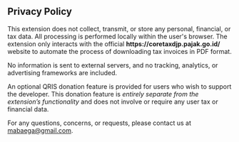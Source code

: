 <h2>Privacy Policy</h2>

<p>
This extension does not collect, transmit, or store any personal, financial, or tax data. 
All processing is performed locally within the user's browser. 
The extension only interacts with the official <strong>https://coretaxdjp.pajak.go.id/</strong> website 
to automate the process of downloading tax invoices in PDF format.
</p>

<p>
No information is sent to external servers, and no tracking, analytics, or advertising frameworks are included.
</p>

<p>
An optional QRIS donation feature is provided for users who wish to support the developer. 
This donation feature is <em>entirely separate from the extension’s functionality</em> 
and does not involve or require any user tax or financial data.
</p>

<p>
For any questions, concerns, or requests, please contact us at 
<a href="mailto:mabaega@gmail.com">mabaega@gmail.com</a>.
</p>
